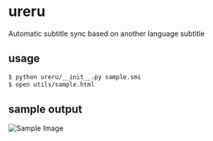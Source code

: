 # ureru
Automatic subtitle sync based on another language subtitle

## usage
```bash
$ python ureru/__init__.py sample.smi
$ open utils/sample.html
```
## sample output
![Sample Image](https://cloud.githubusercontent.com/assets/8384193/15531808/593e36f4-2297-11e6-847f-7d75d64975af.png)
